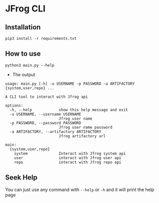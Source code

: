 # JFrog CLI

## Installation
`
pip3 install -r requirements.txt
`

## How to use
`
python3 main.py --help
`
- The output
```
usage: main.py [-h] -u USERNAME -p PASSWORD -a ARTIFACTORY {system,user,repo} ...

A CLI tool to interact with Jfrog api

options:
  -h, --help            show this help message and exit
  -u USERNAME, --username USERNAME
                        Jfrog user name
  -p PASSWORD, --password PASSWORD
                        Jfrog user name password
  -a ARTIFACTORY, --artifactory ARTIFACTORY
                        Jfrog artifactory url

main:
  {system,user,repo}
    system              Interact with Jfrog system api
    user                interact with Jfrog user api
    repo                interact with Jfrog repo api
```


## Seek Help
You can just use any command with `--help` or `-h` and it will print the help page
